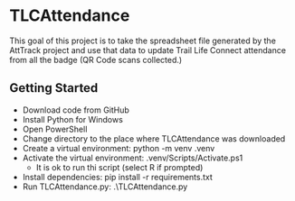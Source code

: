 # TLCAttendance

This goal of this project is to take the spreadsheet file generated by the AttTrack project and use that data to update Trail Life Connect attendance from all the badge (QR Code scans collected.)

## Getting Started

- Download code from GitHub
- Install Python for Windows
- Open PowerShell
- Change directory to the place where TLCAttendance was downloaded
- Create a virtual environment: python -m venv .venv
- Activate the virtual environment:  .venv/Scripts/Activate.ps1
  - It is ok to run thi script (select R if prompted)
- Install dependencies:  pip install -r requirements.txt
- Run TLCAttendance.py:  .\TLCAttendance.py